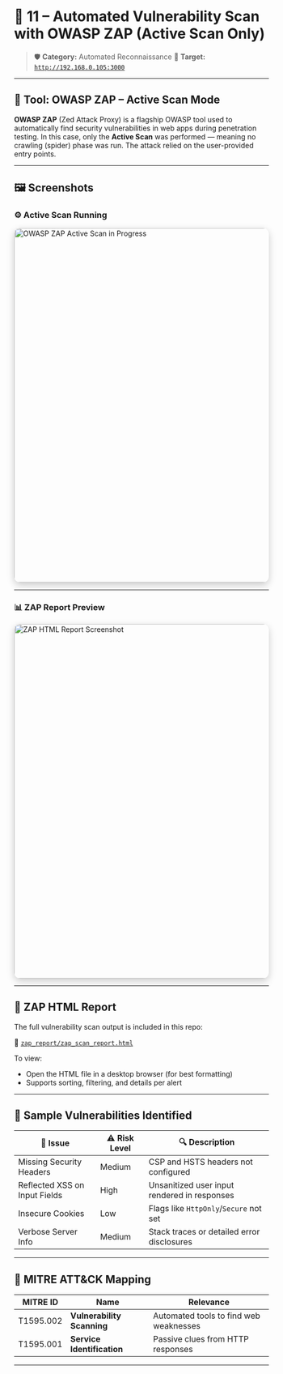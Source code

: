 

# 🤖 11 – Automated Vulnerability Scan with OWASP ZAP (Active Scan Only)

> 🛡️ **Category:** Automated Reconnaissance
> 🎯 **Target:** [`http://192.168.0.105:3000`](http://192.168.0.105:3000)

---

## 🧰 Tool: OWASP ZAP – Active Scan Mode

**OWASP ZAP** (Zed Attack Proxy) is a flagship OWASP tool used to automatically find security vulnerabilities in web apps during penetration testing. In this case, only the **Active Scan** was performed — meaning no crawling (spider) phase was run. The attack relied on the user-provided entry points.

---

## 🖼️ Screenshots

### ⚙️ Active Scan Running

<img src="../screenshots/zap-active-scan-running.png" alt="OWASP ZAP Active Scan in Progress" width="700" style="border-radius: 12px; box-shadow: 0 5px 15px rgba(0,0,0,0.2);" />

---

### 📊 ZAP Report Preview

<img src="../screenshots/zap-html-report-preview.png" alt="ZAP HTML Report Screenshot" width="700" style="border-radius: 12px; box-shadow: 0 5px 15px rgba(0,0,0,0.2);" />

---

## 📂 ZAP HTML Report

The full vulnerability scan output is included in this repo:

📁 [`zap_report/zap_scan_report.html`](../zap_report/zap_scan_report.html)

To view:

* Open the HTML file in a desktop browser (for best formatting)
* Supports sorting, filtering, and details per alert

---

## 🚨 Sample Vulnerabilities Identified

| 🔎 Issue                      | ⚠️ Risk Level | 🔍 Description                               |
| ----------------------------- | ------------- | -------------------------------------------- |
| Missing Security Headers      | Medium        | CSP and HSTS headers not configured          |
| Reflected XSS on Input Fields | High          | Unsanitized user input rendered in responses |
| Insecure Cookies              | Low           | Flags like `HttpOnly`/`Secure` not set       |
| Verbose Server Info           | Medium        | Stack traces or detailed error disclosures   |

---

## 🧠 MITRE ATT\&CK Mapping

| MITRE ID  | Name                       | Relevance                              |
| --------- | -------------------------- | -------------------------------------- |
| T1595.002 | **Vulnerability Scanning** | Automated tools to find web weaknesses |
| T1595.001 | **Service Identification** | Passive clues from HTTP responses      |

---


